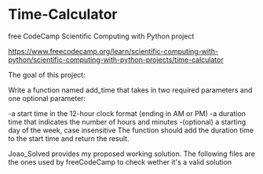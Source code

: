 # Time-Calculator
free CodeCamp Scientific Computing with Python project

https://www.freecodecamp.org/learn/scientific-computing-with-python/scientific-computing-with-python-projects/time-calculator

The goal of this project:

Write a function named add_time that takes in two required parameters and one optional parameter:

-a start time in the 12-hour clock format (ending in AM or PM)
-a duration time that indicates the number of hours and minutes
-(optional) a starting day of the week, case insensitive
The function should add the duration time to the start time and return the result.

Joao_Solved provides my proposed working solution.
The following files are the ones used by freeCodeCamp to check wether it's a valid solution
